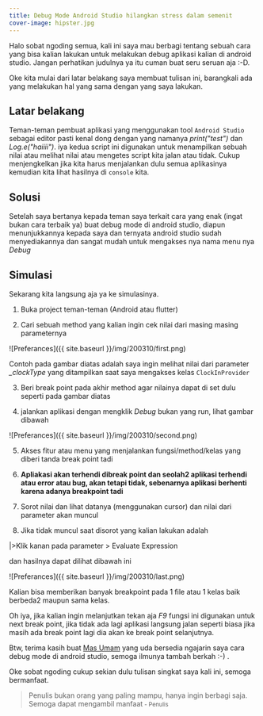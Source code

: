 ```yaml
---
title: Debug Mode Android Studio hilangkan stress dalam semenit
cover-image: hipster.jpg
---
```


Halo sobat ngoding semua, kali ini saya mau berbagi tentang sebuah cara yang bisa kalian lakukan untuk melakukan debug aplikasi kalian di android studio. Jangan perhatikan judulnya ya itu cuman buat seru seruan aja :-D.

Oke kita mulai dari latar belakang saya membuat tulisan ini, barangkali ada yang melakukan hal yang sama dengan yang saya lakukan.

## Latar belakang ##
Teman-teman pembuat aplikasi yang menggunakan tool `Android Studio` sebagai editor pasti kenal dong dengan yang namanya *print("test")* dan *Log.e("haiiii")*. iya kedua script ini digunakan untuk menampilkan sebuah nilai atau melihat nilai atau mengetes script kita jalan atau tidak. Cukup menjengkelkan jika kita harus menjalankan dulu semua aplikasinya kemudian kita lihat hasilnya di `console` kita. 


## Solusi ##
Setelah saya bertanya kepada teman saya terkait cara yang enak (ingat bukan cara terbaik ya) buat debug mode di android studio, diapun menunjukkannya kepada saya dan ternyata android studio sudah menyediakannya dan sangat mudah untuk mengakses nya nama menu nya *Debug*


## Simulasi ##
Sekarang kita langsung aja ya ke simulasinya.

1. Buka project teman-teman (Android atau flutter)

2. Cari sebuah method yang kalian ingin cek nilai dari masing masing parameternya

![Preferances]({{ site.baseurl }}/img/200310/first.png)

Contoh pada gambar diatas adalah saya ingin melihat nilai dari parameter *_clockType* yang ditampilkan saat saya mengakses kelas `ClockInProvider`

3. Beri break point pada akhir method agar nilainya dapat di set dulu seperti pada gambar diatas

4. jalankan aplikasi dengan mengklik *Debug* bukan yang run, lihat gambar dibawah

![Preferances]({{ site.baseurl }}/img/200310/second.png)

5. Akses fitur atau menu yang menjalankan fungsi/method/kelas yang diberi tanda break point tadi

6. **Apliakasi akan terhendi dibreak point dan seolah2 aplikasi terhendi atau error atau bug, akan tetapi tidak, sebenarnya aplikasi berhenti karena adanya breakpoint tadi**

7. Sorot nilai dan lihat datanya (menggunakan cursor) dan nilai dari parameter akan muncul

8. Jika tidak muncul saat disorot yang kalian lakukan adalah

|>Klik kanan pada parameter > Evaluate Expression

dan hasilnya dapat dilihat dibawah ini

![Preferances]({{ site.baseurl }}/img/200310/last.png)


Kalian bisa memberikan banyak breakpoint pada 1 file atau 1 kelas baik berbeda2 maupun sama kelas.

Oh iya, jika kalian ingin melanjutkan tekan aja *F9* fungsi ini digunakan untuk next break point, jika tidak ada lagi aplikasi langsung jalan seperti biasa jika masih ada break point lagi dia akan ke break point selanjutnya.

Btw, terima kasih buat [Mas Umam](https://www.linkedin.com/in/muhammad-sa-idul-umam-47a56b183/) yang uda bersedia ngajarin saya cara debug mode di android studio, semoga ilmunya tambah berkah :-) .

Oke sobat ngoding cukup sekian dulu tulisan singkat saya kali ini, semoga bermanfaat.

>Penulis bukan orang yang paling mampu, hanya ingin berbagi saja. Semoga dapat mengambil manfaat<small> - Penulis</small>